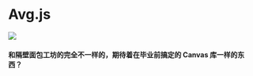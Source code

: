 # Avg.js

<img src="https://img.shields.io/badge/Avg.js-dev-yellow.svg?style=flat">

#### 和隔壁面包工坊的完全不一样的，期待着在毕业前搞定的 Canvas 库一样的东西？
